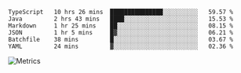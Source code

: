 <!--START_SECTION:waka-->

```text
TypeScript   10 hrs 26 mins  ███████████████░░░░░░░░░░   59.57 %
Java         2 hrs 43 mins   ████░░░░░░░░░░░░░░░░░░░░░   15.53 %
Markdown     1 hr 25 mins    ██░░░░░░░░░░░░░░░░░░░░░░░   08.15 %
JSON         1 hr 5 mins     █▓░░░░░░░░░░░░░░░░░░░░░░░   06.21 %
Batchfile    38 mins         █░░░░░░░░░░░░░░░░░░░░░░░░   03.67 %
YAML         24 mins         ▓░░░░░░░░░░░░░░░░░░░░░░░░   02.36 %
```

<!--END_SECTION:waka-->

![Metrics](https://metrics.lecoq.io/TachibanaKimika?template=classic&base.activity=0&base.community=0&base.repositories=0&languages=1&isocalendar=1&isocalendar.duration=half-year&languages.limit=8&languages.sections=most-used&languages.colors=github&languages.threshold=0%25&languages.indepth=false&languages.recent.load=300&languages.recent.days=14&config.timezone=Asia%2FShanghai)
